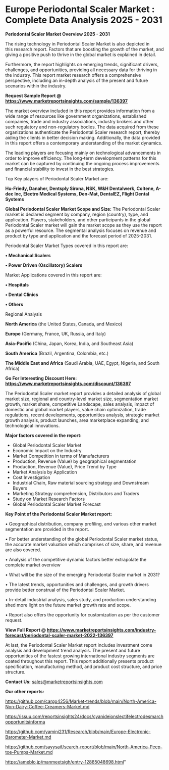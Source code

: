 # Europe Periodontal Scaler Market : Complete Data Analysis 2025 - 2031

<Strong> Periodontal Scaler Market Overview 2025 - 2031</strong>

The rising technology in Periodontal Scaler Market is also depicted in this research report. Factors that are boosting the growth of the market, and giving a positive push to thrive in the global market is explained in detail.

Furthermore, the report highlights on emerging trends, significant drivers, challenges, and opportunities, providing all necessary data for thriving in the industry. This report market research offers a comprehensive perspective, including an in-depth analysis of the present and future scenarios within the industry.

<strong>Request Sample Report @ <a href=https://www.marketreportsinsights.com/sample/136397>https://www.marketreportsinsights.com/sample/136397</a></strong>

The market overview included in this report provides information from a wide range of resources like government organizations, established companies, trade and industry associations, industry brokers and other such regulatory and non-regulatory bodies. The data acquired from these organizations authenticate the Periodontal Scaler research report, thereby aiding the clients in better decision making. Additionally, the data provided in this report offers a contemporary understanding of the market dynamics.

The leading players are focusing mainly on technological advancements in order to improve efficiency. The long-term development patterns for this market can be captured by continuing the ongoing process improvements and financial stability to invest in the best strategies.

Top Key players of Periodontal Scaler Market are:

<strong>Hu-Friedy, Danaher, Dentsply Sirona, NSK, W&H Dentalwerk, Coltene, A-dec Inc, Electro Medical Systems, Den-Mat, DentalEZ, Flight Dental Systems</strong>

<strong><b>Global Periodontal Scaler Market Scope and Size:</b></strong>
The Periodontal Scaler market is declared segment by company, region (country), type, and application. Players, stakeholders, and other participants in the global Periodontal Scaler market will gain the market scope as they use the report as a powerful resource. The segmental analysis focuses on revenue and product by type and application and the forecast period of 2025-2031.

Periodontal Scaler Market Types covered in this report are:

<strong>• Mechanical Scalers

• Power Driven (Oscillatory) Scalers</strong>

Market Applications covered in this report are:

<strong>• Hospitals

• Dental Clinics

• Others</strong> 

Regional Analysis

<strong>North America</strong> (the United States, Canada, and Mexico)

<strong>Europe</strong> (Germany, France, UK, Russia, and Italy)

<strong>Asia-Pacific</strong> (China, Japan, Korea, India, and Southeast Asia)

<strong>South America</strong> (Brazil, Argentina, Colombia, etc.)

<strong>The Middle East and Africa</strong> (Saudi Arabia, UAE, Egypt, Nigeria, and South Africa)

<strong>Go For Interesting Discount Here: <a href=https://www.marketreportsinsights.com/discount/136397>https://www.marketreportsinsights.com/discount/136397</a></strong>

The Periodontal Scaler market report provides a detailed analysis of global market size, regional and country-level market size, segmentation market growth, market share, competitive Landscape, sales analysis, impact of domestic and global market players, value chain optimization, trade regulations, recent developments, opportunities analysis, strategic market growth analysis, product launches, area marketplace expanding, and technological innovations.

<strong><b>Major factors covered in the report:</b></strong>
<ul>
  <li>Global Periodontal Scaler Market </li>
  <li>Economic Impact on the Industry</li>
  <li>Market Competition in terms of Manufacturers</li>
  <li>Production, Revenue (Value) by geographical segmentation</li>
  <li>Production, Revenue (Value), Price Trend by Type</li>
  <li>Market Analysis by Application</li>
  <li>Cost Investigation</li>
  <li>Industrial Chain, Raw material sourcing strategy and Downstream Buyers</li>
  <li>Marketing Strategy comprehension, Distributors and Traders</li>
  <li>Study on Market Research Factors</li>
  <li>Global Periodontal Scaler Market Forecast</li>
</ul>

<strong><b>Key Point of the Periodontal Scaler Market report:</b></strong>

• Geographical distribution, company profiling, and various other market segmentation are provided in the report.

• For better understanding of the global Periodontal Scaler market status, the accurate market valuation which comprises of size, share, and revenue are also covered.

• Analysis of the competitive dynamic factors better extrapolate the complete market overview

• What will be the size of the emerging Periodontal Scaler market in 2031?

• The latest trends, opportunities and challenges, and growth drivers provide better construal of the Periodontal Scaler Market.

• In-detail industrial analysis, sales study, and production understanding shed more light on the future market growth rate and scope.

• Report also offers the opportunity for customization as per the customer request.

<strong><b>View Full Report @ <a href=https://www.marketreportsinsights.com/industry-forecast/periodontal-scaler-market-2022-136397>https://www.marketreportsinsights.com/industry-forecast/periodontal-scaler-market-2022-136397</a></b></strong>


At last, the Periodontal Scaler Market report includes investment come analysis and development trend analysis. The present and future opportunities of the fastest growing international industry segments are coated throughout this report. This report additionally presents product specification, manufacturing method, and product cost structure, and price structure.

<strong>Contact Us:</strong>
sales@marketreportsinsights.com

<strong>Our other reports:</strong>

<a href=https://github.com/cargo4256/Market-trends/blob/main/North-America-Non-Dairy-Coffee-Creamers-Market.md>https://github.com/cargo4256/Market-trends/blob/main/North-America-Non-Dairy-Coffee-Creamers-Market.md</a>

<a href=https://issuu.com/reportsinsights24/docs/cyanideionslectifelectrodesmarchopportunitsinforma>https://issuu.com/reportsinsights24/docs/cyanideionslectifelectrodesmarchopportunitsinforma</a>

<a href=https://github.com/yamini231/Research/blob/main/Europe-Electronic-Barometer-Market.md>https://github.com/yamini231/Research/blob/main/Europe-Electronic-Barometer-Market.md</a>

<a href=https://github.com/sayysaif/search-report/blob/main/North-America-Peep-toe-Pumps-Market.md>https://github.com/sayysaif/search-report/blob/main/North-America-Peep-toe-Pumps-Market.md</a>

<a href=https://ameblo.jp/manmeetsigh/entry-12885048698.html>https://ameblo.jp/manmeetsigh/entry-12885048698.html</a>"
